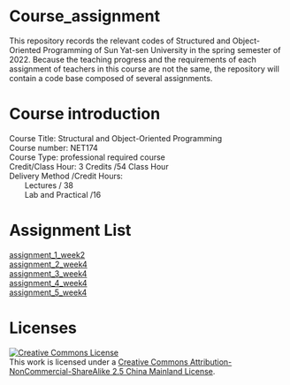 # Course_assignment
This repository records the relevant codes of Structured and Object-Oriented Programming of Sun Yat-sen University in the spring semester of 2022. Because the teaching progress and the requirements of each assignment of teachers in this course are not the same, the repository will contain a code base composed of several assignments.
# Course introduction
Course Title: Structural and Object-Oriented Programming  
Course number: NET174  
Course Type: professional required course  
Credit/Class Hour: 3 Credits /54 Class Hour  
Delivery Method /Credit Hours:  
&emsp;&emsp;Lectures / 38   
&emsp;&emsp;Lab and Practical /16  
# Assignment List
[assignment_1_week2](https://github.com/lyhsysu/course_assignment/blob/main/assignment_1_week2.md)  
[assignment_2_week4](https://github.com/lyhsysu/course_assignment/blob/main/assignment_2_week4.md)  
[assignment_3_week4](https://github.com/lyhsysu/course_assignment/blob/main/assignment_3_week6.md)  
[assignment_4_week4](https://github.com/lyhsysu/course_assignment/blob/main/assignment_4_week8.md)  
[assignment_5_week4](https://github.com/lyhsysu/course_assignment/blob/main/assignment_5_week9.md)  
# Licenses
<a rel="license" href="http://creativecommons.org/licenses/by-nc-sa/2.5/cn/"><img alt="Creative Commons License" style="border-width:0" src="https://i.creativecommons.org/l/by-nc-sa/2.5/cn/88x31.png" /></a><br />This work is licensed under a <a rel="license" href="http://creativecommons.org/licenses/by-nc-sa/2.5/cn/">Creative Commons Attribution-NonCommercial-ShareAlike 2.5 China Mainland License</a>.
